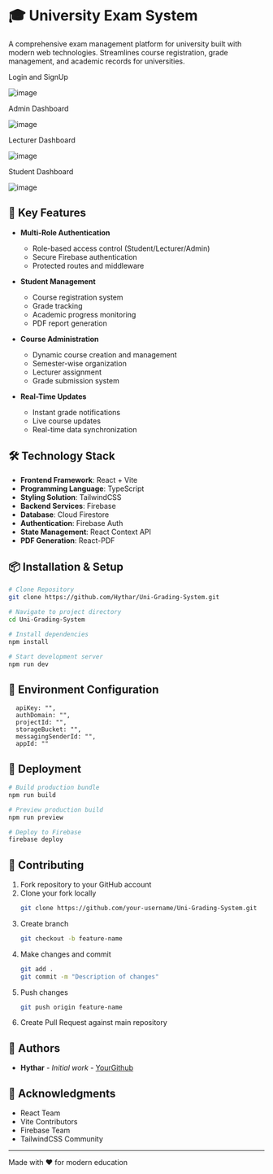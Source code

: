 
# 🎓 University Exam System

A comprehensive exam management platform for university built with modern web technologies. Streamlines course registration, grade management, and academic records for universities.

 Login and SignUp
 
![image](https://github.com/user-attachments/assets/26ab0b30-a176-464a-b7d3-dbfcfeb720df)


 Admin Dashboard
 
![image](https://github.com/user-attachments/assets/030d6424-4c29-4182-8b1c-ca0d42ab3e19)


 Lecturer Dashboard
 
![image](https://github.com/user-attachments/assets/1b23dbfd-5612-4751-acf7-101d76e57638)


 Student Dashboard
 
![image](https://github.com/user-attachments/assets/d270bece-d6b8-421e-af8d-5f25ff460858)


## 🚀 Key Features

- **Multi-Role Authentication**
  - Role-based access control (Student/Lecturer/Admin)
  - Secure Firebase authentication
  - Protected routes and middleware

- **Student Management**
  - Course registration system
  - Grade tracking
  - Academic progress monitoring
  - PDF report generation

- **Course Administration**
  - Dynamic course creation and management
  - Semester-wise organization
  - Lecturer assignment
  - Grade submission system

- **Real-Time Updates**
  - Instant grade notifications
  - Live course updates
  - Real-time data synchronization

## 🛠️ Technology Stack

- **Frontend Framework**: React + Vite
- **Programming Language**: TypeScript
- **Styling Solution**: TailwindCSS
- **Backend Services**: Firebase
- **Database**: Cloud Firestore
- **Authentication**: Firebase Auth
- **State Management**: React Context API
- **PDF Generation**: React-PDF

## 📦 Installation & Setup

```bash
# Clone Repository
git clone https://github.com/Hythar/Uni-Grading-System.git

# Navigate to project directory
cd Uni-Grading-System

# Install dependencies
npm install

# Start development server
npm run dev
```

## 🔧 Environment Configuration

```env
  apiKey: "",
  authDomain: "",
  projectId: "",
  storageBucket: "",
  messagingSenderId: "",
  appId: ""
```


## 🚀 Deployment

```bash
# Build production bundle
npm run build

# Preview production build
npm run preview

# Deploy to Firebase
firebase deploy
```

## 📝 Contributing

1. Fork repository to your GitHub account
2. Clone your fork locally
   ```bash
   git clone https://github.com/your-username/Uni-Grading-System.git
   ```
3. Create branch
   ```bash
   git checkout -b feature-name
   ```
4. Make changes and commit
   ```bash
   git add .
   git commit -m "Description of changes"
   ```
5. Push changes
   ```bash
   git push origin feature-name
   ```
6. Create Pull Request against main repository


## 👥 Authors

- **Hythar** - *Initial work* - [YourGithub](https://github.com/Hythar)

## 🙏 Acknowledgments

- React Team
- Vite Contributors
- Firebase Team
- TailwindCSS Community

---
Made with ❤️ for modern education


